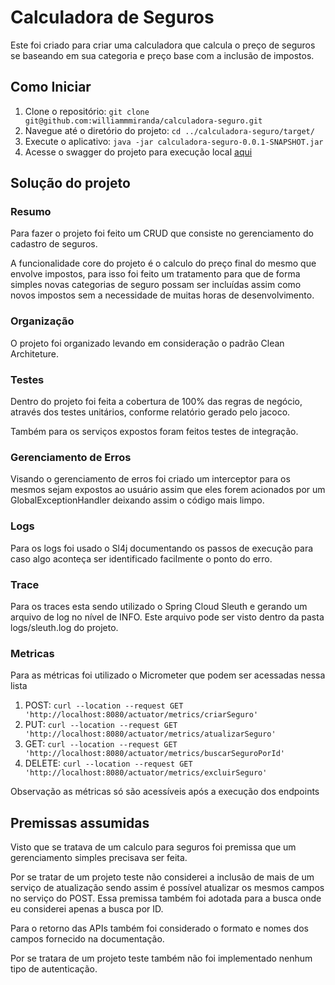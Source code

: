 # Calculadora de Seguros

Este foi criado para criar uma calculadora que calcula o preço de seguros se baseando em sua categoria e preço base com a inclusão de impostos.

## Como Iniciar

1. Clone o repositório: `git clone git@github.com:williammmiranda/calculadora-seguro.git`
2. Navegue até o diretório do projeto: `cd ../calculadora-seguro/target/`
3. Execute o aplicativo: `java -jar calculadora-seguro-0.0.1-SNAPSHOT.jar`
4. Acesse o swagger do projeto para execução local [aqui](http://localhost:8080/swagger-ui/)

## Solução do projeto

### Resumo

Para fazer o projeto foi feito um CRUD que consiste no gerenciamento do cadastro de seguros. 

A funcionalidade core do projeto é o calculo do preço final do mesmo que envolve impostos, para isso foi feito um tratamento para que de forma simples novas categorias de seguro possam ser incluídas assim como novos impostos sem a necessidade de muitas horas de desenvolvimento.

### Organização

O projeto foi organizado levando em consideração o padrão Clean Architeture. 

### Testes

Dentro do projeto foi feita a cobertura de 100% das regras de negócio, através dos testes unitários, conforme relatório gerado pelo jacoco.

Também para os serviços expostos foram feitos testes de integração.

### Gerenciamento de Erros

Visando o gerenciamento de erros foi criado um interceptor para os mesmos sejam expostos ao usuário assim que eles forem acionados por um GlobalExceptionHandler deixando assim o código mais limpo.

### Logs

Para os logs foi usado o Sl4j documentando os passos de execução para caso algo aconteça ser identificado facilmente o ponto do erro.

### Trace

Para os traces esta sendo utilizado o Spring Cloud Sleuth e gerando um arquivo de log no nível de INFO. Este arquivo pode ser visto dentro da pasta logs/sleuth.log do projeto.

### Metricas

Para as métricas foi utilizado o Micrometer que podem ser acessadas nessa lista
1. POST: `curl --location --request GET 'http://localhost:8080/actuator/metrics/criarSeguro'`
2. PUT: `curl --location --request GET 'http://localhost:8080/actuator/metrics/atualizarSeguro'`
3. GET: `curl --location --request GET 'http://localhost:8080/actuator/metrics/buscarSeguroPorId'`
4. DELETE: `curl --location --request GET 'http://localhost:8080/actuator/metrics/excluirSeguro'`

Observação as métricas só são acessíveis após a execução dos endpoints

## Premissas assumidas

Visto que se tratava de um calculo para seguros foi premissa que um gerenciamento simples precisava ser feita.

Por se tratar de um projeto teste não considerei a inclusão de mais de um serviço de atualização sendo assim é possível atualizar os mesmos campos no serviço do POST. Essa premissa também foi adotada para a busca onde eu considerei apenas a busca por ID.

Para o retorno das APIs também foi considerado o formato e nomes dos campos fornecido na documentação.

Por se tratara de um projeto teste também não foi implementado nenhum tipo de autenticação.